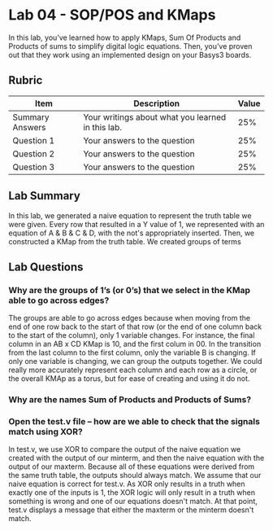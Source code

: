 # Lab 04 - SOP/POS and KMaps

In this lab, you’ve learned how to apply KMaps, Sum Of Products and Products of
sums to simplify digital logic equations. Then, you’ve proven out that they work
using an implemented design on your Basys3 boards.

## Rubric

| Item | Description | Value |
| ---- | ----------- | ----- |
| Summary Answers | Your writings about what you learned in this lab. | 25% |
| Question 1 | Your answers to the question | 25% |
| Question 2 | Your answers to the question | 25% |
| Question 3 | Your answers to the question | 25% |

## Lab Summary

In this lab, we generated a naive equation to represent the truth table we were given. Every row that resulted in a Y value of 1, we represented with an equation of A & B & C & D, with the not's appropriately inserted. Then, we constructed a KMap from the truth table. We created groups of terms 

## Lab Questions

### Why are the groups of 1’s (or 0’s) that we select in the KMap able to go across edges?

The groups are able to go across edges because when moving from the end of one row back to the start of that row (or the end of one column back to the start of the column), only 1 variable changes. For instance, the final column in an AB x CD KMap is 10, and the first colum in 00. In the transition from the last column to the first column, only the variable B is changing. If only one variable is changing, we can group the outputs together. We could really more accurately represent each column and each row as a circle, or the overall KMAp as a torus, but for ease of creating and using it do not.

### Why are the names Sum of Products and Products of Sums?



### Open the test.v file – how are we able to check that the signals match using XOR?
In test.v, we use XOR to compare the output of the naive equation we created with the output of our minterm, and then the naive equation with the output of our maxterm. Because all of these equations were derived from the same truth table, the outputs should always match. We assume that our naive equation is correct for test.v. As XOR only results in a truth when exactly one of the inputs is 1, the XOR logic will only result in a truth when something is wrong and one of our equations doesn't match. At that point, test.v displays a message that either the maxterm or the minterm doesn't match.
